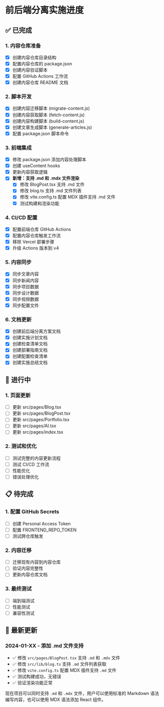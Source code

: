 # 前后端分离实施进度

## ✅ 已完成

### 1. 内容仓库准备
- [x] 创建内容仓库目录结构
- [x] 配置内容仓库的 package.json
- [x] 创建内容验证脚本
- [x] 配置 GitHub Actions 工作流
- [x] 创建内容仓库 README 文档

### 2. 脚本开发
- [x] 创建内容迁移脚本 (migrate-content.js)
- [x] 创建内容获取脚本 (fetch-content.js)
- [x] 创建内容构建脚本 (build-content.js)
- [x] 创建文章生成脚本 (generate-articles.js)
- [x] 配置 package.json 脚本命令

### 3. 前端集成
- [x] 修改 package.json 添加内容处理脚本
- [x] 创建 useContent hooks
- [x] 更新内容获取逻辑
- [x] **新增：支持 .md 和 .mdx 文件渲染**
  - [x] 修改 BlogPost.tsx 支持 .md 文件
  - [x] 修改 blog.ts 支持 .md 文件列表
  - [x] 修改 vite.config.ts 配置 MDX 插件支持 .md 文件
  - [x] 测试构建和渲染功能

### 4. CI/CD 配置
- [x] 配置前端仓库 GitHub Actions
- [x] 配置内容仓库触发工作流
- [x] 移除 Vercel 部署步骤
- [x] 升级 Actions 版本到 v4

### 5. 内容同步
- [x] 同步文章内容
- [x] 同步新闻内容
- [x] 同步项目数据
- [x] 同步设计数据
- [x] 同步视频数据
- [x] 同步配置文件

### 6. 文档更新
- [x] 创建前后端分离方案文档
- [x] 创建实施计划文档
- [x] 创建检查清单文档
- [x] 创建部署指南文档
- [x] 创建配置检查清单
- [x] 创建实施总结文档

## 🔄 进行中

### 1. 页面更新
- [ ] 更新 src/pages/Blog.tsx
- [ ] 更新 src/pages/BlogPost.tsx
- [ ] 更新 src/pages/Portfolio.tsx
- [ ] 更新 src/pages/AI.tsx
- [ ] 更新 src/pages/index.tsx

### 2. 测试和优化
- [ ] 测试完整的内容更新流程
- [ ] 测试 CI/CD 工作流
- [ ] 性能优化
- [ ] 错误处理优化

## 📋 待完成

### 1. 配置 GitHub Secrets
- [ ] 创建 Personal Access Token
- [ ] 配置 FRONTEND_REPO_TOKEN
- [ ] 测试跨仓库触发

### 2. 内容迁移
- [ ] 迁移现有内容到内容仓库
- [ ] 验证内容完整性
- [ ] 更新内容仓库文档

### 3. 最终测试
- [ ] 端到端测试
- [ ] 性能测试
- [ ] 兼容性测试

## 🎯 最新更新

### 2024-01-XX - 添加 .md 文件支持
- ✅ 修改 `src/pages/BlogPost.tsx` 支持 `.md` 和 `.mdx` 文件
- ✅ 修改 `src/lib/blog.ts` 支持 `.md` 文件列表获取
- ✅ 修改 `vite.config.ts` 配置 MDX 插件支持 `.md` 文件
- ✅ 测试构建成功，无错误
- ✅ 验证渲染功能正常

现在项目可以同时支持 `.md` 和 `.mdx` 文件，用户可以使用标准的 Markdown 语法编写内容，也可以使用 MDX 语法添加 React 组件。 